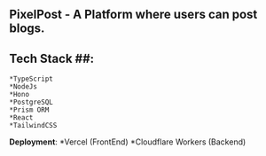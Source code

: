 ## PixelPost - A Platform where users can post blogs.

## Tech Stack ##:
    *TypeScript
    *NodeJs
    *Hono
    *PostgreSQL
    *Prism ORM
    *React
    *TailwindCSS

**Deployment**:
    *Vercel (FrontEnd)
    *Cloudflare Workers (Backend)
